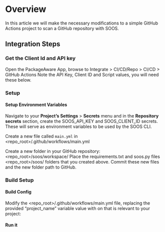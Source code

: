# Overview
In this article we will make the necessary modifications to a simple GitHub Actions project to scan a GitHub repository with SOOS.

## Integration Steps
### Get the Client Id and API key
Open the PackageAware App, browse to Integrate > CI/CD/Repo > CI/CD > GitHub Actions
Note the API Key, Client ID and Script values, you will need these below.

### Setup
#### Setup Environment Variables
Navigate to your **Project’s Settings** > **Secrets** menu and in the **Repository secrets** section, create the SOOS_API_KEY and SOOS_CLIENT_ID secrets. These will serve as environment variables to be used by the SOOS CLI.


Create a new file called `main.yml` in 
<repo_root>/.github/workflows/main.yml

Create a new folder in your GitHub repository: <repo_root>/soos/workspace/
Place the requirements.txt and soos.py files <repo_root>/soos/ folders that you created above.
Commit these new files and the new folder path to GitHub.

### Build Setup



#### Build Config
Modify the <repo_root>/.github/workflows/main.yml file, replacing the provided “project_name” variable value with on that is relevant to your project:

#### Run it

